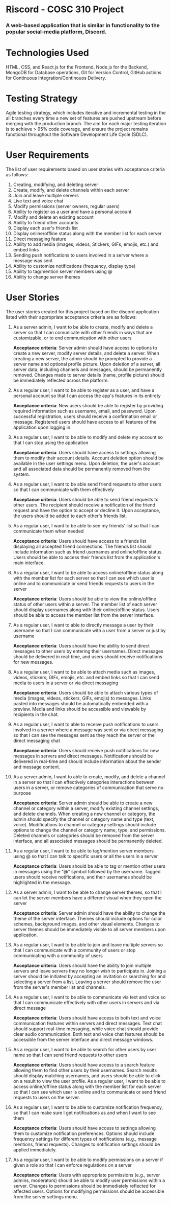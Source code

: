 # Riscord - COSC 310 Project

### A web-based application that is similar in functionality to the popular social-media platform, Discord.

# Technologies Used
HTML, CSS, and React.js for the Frontend, Node.js for the Backend, MongoDB for Database operations, Git for Version Control, GitHub actions for Continuous Integration/Continouos Delivery.

# Testing Strategy
Agile testing strategy, which includes iterative and incremental testing in the all branches every time a new set of features are pushed upstream before merging with the production branch. The aim for each major testing iteration is to achieve > 95% code coverage, and ensure the project remains functional throughout the Software Development Life Cycle (SDLC).

# User Requirements
The list of user requirements based on user stories with acceptance criteria as follows:
1. Creating, modifying, and deleting server
2. Create, modify, and delete channels within each server
3. Join and leave multiple servers
4. Live text and voice chat
5. Modify permissions (server owners, regular users)
6. Ability to register as a user and have a personal account
7. Modify and delete an existing account
8. Ability to friend other accounts
9. Display each user's friends list
10. Display online/offline status along with the member list for each server
11. Direct messaging feature
12. Ability to add media (images, videos, Stickers, GIFs, emojis, etc.) and embed links
13. Sending push notifications to users involved in a server where a message was sent
14. Ability to customize notifications (frequency, display type)
15. Ability to tag/mention server members using @
16. Ability to change server themes

# User Stories
The user stories created for this project based on the discord application listed with their appropriate acceptance criteria are as follows:
1. As a server admin, I want to be able to create, modify and delete a server so that I can comunicate with other friends in ways that are customizable, or to end communication with other users
   
   **Acceptance criteria**:
   Server admin should have access to options to create a new server, modify server details, and delete a server.
   When creating a new server, the admin should be prompted to provide a server name and optional profile picture.
   Upon deletion of a server, all server data, including channels and messages, should be permanently removed.
   Changes made to server details (name, profile picture) should be immediately reflected across the platform.


2. As a regular user, I want to be able to register as a user, and have a personal account so that I can access the app's features in its entirety
   
   **Acceptance criteria**:
   New users should be able to register by providing required information such as username, email, and password.
   Upon successful registration, users should receive a confirmation email or message.
   Registered users should have access to all features of the application upon logging in.

3. As a regular user, I want to be able to modify and delete my account so that I can stop using the application
   
   **Acceptance criteria**:
   Users should have access to settings allowing them to modify their account details.
   Account deletion option should be available in the user settings menu.
   Upon deletion, the user's account and all associated data should be permanently removed from the system.

4. As a regular user, I want to be able send friend requests to other users so that I can communicate with them effectively
   
   **Acceptance criteria**:
   Users should be able to send friend requests to other users.
   The recipient should receive a notification of the friend request and have the option to accept or decline it.
   Upon acceptance, the users should be added to each other's friends list.

5. As a regular user, I want to be able to see my friends' list so that I can communicate them when needed
   
   **Acceptance criteria**:
   Users should have access to a friends list displaying all accepted friend connections.
   The friends list should include information such as friend usernames and online/offline status.
   Users should be able to access their friends list from the application's main interface.

6. As a regular user, I want to be able to access online/offline status along with the member list for each server so that I can see which user is online and to communicate or send friends requests to users in the server
   
   **Acceptance criteria**:
   Users should be able to view the online/offline status of other users within a server.
   The member list of each server should display usernames along with their online/offline status.
   Users should be able to access the member list from the server interface.

7. As a regular user, I want to able to directly message a user by their username so that I can communicate with a user from a server or just by username
   
   **Acceptance criteria**:
   Users should have the ability to send direct messages to other users by entering their usernames.
   Direct messages should be delivered in real-time, and users should receive notifications for new messages.

8. As a regular user, I want to be able to attach media such as images, videos, stickers, GIFs, emojis, etc. and embed links so that I can send media to users in a server or via direct messaging
   
   **Acceptance criteria**:
   Users should be able to attach various types of media (images, videos, stickers, GIFs, emojis) to messages.
   Links pasted into messages should be automatically embedded with a preview.
   Media and links should be accessible and viewable by recipients in the chat.

9. As a regular user, I want to able to receive push notifications to users involved in a server where a message was sent or via direct messaging so that I can see the messages sent as they reach the server or the direct messaging chat
   
   **Acceptance criteria**:
   Users should receive push notifications for new messages in servers and direct messages.
   Notifications should be delivered in real-time and should include information about the sender and message content.

10. As a server admin, I want to able to create, modify, and delete a channel in a server so that I can effectively categories interactions between users in a server, or remove categories of communication that serve no purpose
   
    **Acceptance criteria**:
    Server admin should be able to create a new channel or category within a server, modify existing channel settings, and delete channels.
    When creating a new channel or category, the admin should specify the channel or category name and type (text, voice).
    Modifications to channel or category settings should include options to change the channel or category name, type, and permissions.
    Deleted channels or categories should be removed from the server interface, and all associated messages should be permanently deleted.

11. As a regular user, I want to be able to tag/mention server members using @ so that I can talk to specific users or all the users in a server
   
    **Acceptance criteria**:
    Users should be able to tag or mention other users in messages using the "@" symbol followed by the username.
    Tagged users should receive notifications, and their usernames should be highlighted in the message.

12. As a server admin, I want to be able to change server themes, so that I can let the server members have a different visual when they open the server
   
    **Acceptance criteria**:
    Server admin should have the ability to change the theme of the server interface.
    Themes should include options for color schemes, background images, and other visual elements.
    Changes to server themes should be immediately visible to all server members upon application.

13. As a regular user, I want to be able to join and leave multiple servers so that I can communicate with a community of users or stop communicating with a community of users
   
    **Acceptance criteria**:
    Users should have the ability to join multiple servers and leave servers they no longer wish to participate in.
    Joining a server should be initiated by accepting an invitation or searching for and selecting a server from a list.
    Leaving a server should remove the user from the server's member list and channels.

14. As a regular user, I want to be able to communicate via text and voice so that I can communicate effectively with other users in servers and via direct message
   
    **Acceptance criteria**:
    Users should have access to both text and voice communication features within servers and direct messages.
    Text chat should support real-time messaging, while voice chat should provide clear audio communication.
    Both text and voice chat features should be accessible from the server interface and direct message windows.

15. As a regular user, I want to be able to search for other users by user name so that I can send friend requests to other users
   
     **Acceptance criteria**:
    Users should have access to a search feature allowing them to find other users by their usernames.
    Search results should display matching usernames, and users should be able to click on a result to view the user profile.
    As a regular user, I want to be able to access online/offline status along with the member list for each server so that I can see which user is online and to communicate or send friend requests to users on the server.

16. As a regular user, I want to be able to customize notification frequency, so that I can make sure I get notifications as and when I want to see them
   
     **Acceptance criteria**:
    Users should have access to settings allowing them to customize notification preferences.
    Options should include frequency settings for different types of notifications (e.g., message mentions, friend requests).
    Changes to notification settings should be applied immediately.

17. As a regular user, I want to be able to modify permissions on a server if given a role so that I can enforce regulations on a server
   
     **Acceptance criteria**:
    Users with appropriate permissions (e.g., server admins, moderators) should be able to modify user permissions within a server.
    Changes to permissions should be immediately reflected for affected users.
    Options for modifying permissions should be accessible from the server settings menu.

